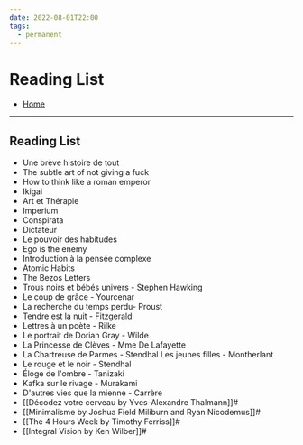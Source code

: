 ```yaml
---
date: 2022-08-01T22:00
tags:
  - permanent
---
```

# Reading List
- [Home](https://misudashi.ga/)
----------
## Reading List
- Une brève histoire de tout
- The subtle art of not giving a fuck
- How to think like a roman emperor
- Ikigai
- Art et Thérapie
- Imperium
- Conspirata
- Dictateur
- Le pouvoir des habitudes
- Ego is the enemy
- Introduction à la pensée complexe
- Atomic Habits
- The Bezos Letters
- Trous noirs et bébés univers - Stephen Hawking
- Le coup de grâce - Yourcenar 
- La recherche du temps perdu- Proust 
- Tendre est la nuit - Fitzgerald 
- Lettres à un poète - Rilke 
- Le portrait de Dorian Gray - Wilde 
- La Princesse de Clèves - Mme De Lafayette 
- La Chartreuse de Parmes - Stendhal Les jeunes filles - Montherlant 
- Le rouge et le noir - Stendhal 
- Éloge de l'ombre - Tanizaki 
- Kafka sur le rivage - Murakami 
- D'autres vies que la mienne - Carrère
- [[Décodez votre cerveau by Yves-Alexandre Thalmann]]#
- [[Minimalisme by Joshua Field Miliburn and Ryan Nicodemus]]#
- [[The 4 Hours Week by Timothy Ferriss]]#
- [[Integral Vision by Ken Wilber]]#